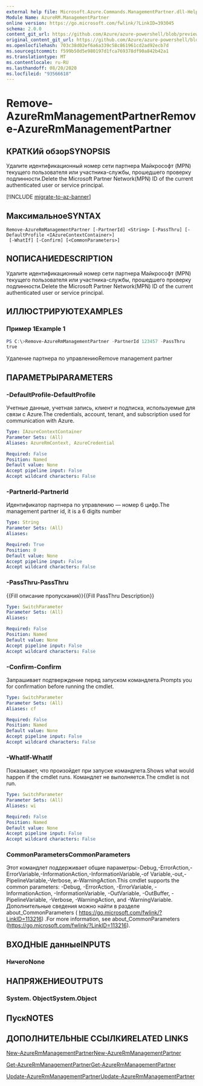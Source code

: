 ```yaml
---
external help file: Microsoft.Azure.Commands.ManagementPartner.dll-Help.xml
Module Name: AzureRM.ManagementPartner
online version: https://go.microsoft.com/fwlink/?LinkID=393045
schema: 2.0.0
content_git_url: https://github.com/Azure/azure-powershell/blob/preview/src/ResourceManager/ManagementPartner/Commands.Partner/help/Remove-AzureRmManagementPartner.md
original_content_git_url: https://github.com/Azure/azure-powershell/blob/preview/src/ResourceManager/ManagementPartner/Commands.Partner/help/Remove-AzureRmManagementPartner.md
ms.openlocfilehash: 703c38d02ef6a6a339c58c861961cd2ad92ecb7d
ms.sourcegitcommit: f599b50d5e980197d1fca769378df90a842b42a1
ms.translationtype: MT
ms.contentlocale: ru-RU
ms.lasthandoff: 08/20/2020
ms.locfileid: "93566618"
---
```

# <span data-ttu-id="734f7-101">Remove-AzureRmManagementPartner</span><span class="sxs-lookup"><span data-stu-id="734f7-101">Remove-AzureRmManagementPartner</span></span>

## <span data-ttu-id="734f7-102">КРАТКИй обзор</span><span class="sxs-lookup"><span data-stu-id="734f7-102">SYNOPSIS</span></span>
<span data-ttu-id="734f7-103">Удалите идентификационный номер сети партнера Майкрософт (MPN) текущего пользователя или участника-службы, прошедшего проверку подлинности.</span><span class="sxs-lookup"><span data-stu-id="734f7-103">Delete the Microsoft Partner Network(MPN) ID of the current authenticated user or service principal.</span></span>

[!INCLUDE [migrate-to-az-banner](../../includes/migrate-to-az-banner.md)]

## <span data-ttu-id="734f7-104">Максимальное</span><span class="sxs-lookup"><span data-stu-id="734f7-104">SYNTAX</span></span>

```
Remove-AzureRmManagementPartner [-PartnerId] <String> [-PassThru] [-DefaultProfile <IAzureContextContainer>]
 [-WhatIf] [-Confirm] [<CommonParameters>]
```

## <span data-ttu-id="734f7-105">NОПИСАНИЕ</span><span class="sxs-lookup"><span data-stu-id="734f7-105">DESCRIPTION</span></span>
<span data-ttu-id="734f7-106">Удалите идентификационный номер сети партнера Майкрософт (MPN) текущего пользователя или участника-службы, прошедшего проверку подлинности.</span><span class="sxs-lookup"><span data-stu-id="734f7-106">Delete the Microsoft Partner Network(MPN) ID of the current authenticated user or service principal.</span></span>

## <span data-ttu-id="734f7-107">ИЛЛЮСТРИРУЮТ</span><span class="sxs-lookup"><span data-stu-id="734f7-107">EXAMPLES</span></span>

### <span data-ttu-id="734f7-108">Пример 1</span><span class="sxs-lookup"><span data-stu-id="734f7-108">Example 1</span></span>
```powershell
PS C:\>Remove-AzureRmManagementPartner -PartnerId 123457 -PassThru
true
```

<span data-ttu-id="734f7-109">Удаление партнера по управлению</span><span class="sxs-lookup"><span data-stu-id="734f7-109">Remove management partner</span></span> 

## <span data-ttu-id="734f7-110">ПАРАМЕТРЫ</span><span class="sxs-lookup"><span data-stu-id="734f7-110">PARAMETERS</span></span>

### <span data-ttu-id="734f7-111">-DefaultProfile</span><span class="sxs-lookup"><span data-stu-id="734f7-111">-DefaultProfile</span></span>
<span data-ttu-id="734f7-112">Учетные данные, учетная запись, клиент и подписка, используемые для связи с Azure.</span><span class="sxs-lookup"><span data-stu-id="734f7-112">The credentials, account, tenant, and subscription used for communication with Azure.</span></span>

```yaml
Type: IAzureContextContainer
Parameter Sets: (All)
Aliases: AzureRmContext, AzureCredential

Required: False
Position: Named
Default value: None
Accept pipeline input: False
Accept wildcard characters: False
```

### <span data-ttu-id="734f7-113">-PartnerId</span><span class="sxs-lookup"><span data-stu-id="734f7-113">-PartnerId</span></span>
<span data-ttu-id="734f7-114">Идентификатор партнера по управлению — номер 6 цифр.</span><span class="sxs-lookup"><span data-stu-id="734f7-114">The management partner id, it is a 6 digits number</span></span>

```yaml
Type: String
Parameter Sets: (All)
Aliases:

Required: True
Position: 0
Default value: None
Accept pipeline input: False
Accept wildcard characters: False
```

### <span data-ttu-id="734f7-115">-PassThru</span><span class="sxs-lookup"><span data-stu-id="734f7-115">-PassThru</span></span>
<span data-ttu-id="734f7-116">{{Fill описание пропускания}}</span><span class="sxs-lookup"><span data-stu-id="734f7-116">{{Fill PassThru Description}}</span></span>

```yaml
Type: SwitchParameter
Parameter Sets: (All)
Aliases:

Required: False
Position: Named
Default value: None
Accept pipeline input: False
Accept wildcard characters: False
```

### <span data-ttu-id="734f7-117">-Confirm</span><span class="sxs-lookup"><span data-stu-id="734f7-117">-Confirm</span></span>
<span data-ttu-id="734f7-118">Запрашивает подтверждение перед запуском командлета.</span><span class="sxs-lookup"><span data-stu-id="734f7-118">Prompts you for confirmation before running the cmdlet.</span></span>

```yaml
Type: SwitchParameter
Parameter Sets: (All)
Aliases: cf

Required: False
Position: Named
Default value: None
Accept pipeline input: False
Accept wildcard characters: False
```

### <span data-ttu-id="734f7-119">-WhatIf</span><span class="sxs-lookup"><span data-stu-id="734f7-119">-WhatIf</span></span>
<span data-ttu-id="734f7-120">Показывает, что произойдет при запуске командлета.</span><span class="sxs-lookup"><span data-stu-id="734f7-120">Shows what would happen if the cmdlet runs.</span></span>
<span data-ttu-id="734f7-121">Командлет не выполняется.</span><span class="sxs-lookup"><span data-stu-id="734f7-121">The cmdlet is not run.</span></span>

```yaml
Type: SwitchParameter
Parameter Sets: (All)
Aliases: wi

Required: False
Position: Named
Default value: None
Accept pipeline input: False
Accept wildcard characters: False
```

### <span data-ttu-id="734f7-122">CommonParameters</span><span class="sxs-lookup"><span data-stu-id="734f7-122">CommonParameters</span></span>
<span data-ttu-id="734f7-123">Этот командлет поддерживает общие параметры:-Debug,-ErrorAction,-ErrorVariable,-InformationAction,-InformationVariable,-of Variable,-out,-PipelineVariable,-Verbose, и-WarningAction.</span><span class="sxs-lookup"><span data-stu-id="734f7-123">This cmdlet supports the common parameters: -Debug, -ErrorAction, -ErrorVariable, -InformationAction, -InformationVariable, -OutVariable, -OutBuffer, -PipelineVariable, -Verbose, -WarningAction, and -WarningVariable.</span></span> <span data-ttu-id="734f7-124">Дополнительные сведения можно найти в разделе about_CommonParameters ( https://go.microsoft.com/fwlink/?LinkID=113216) .</span><span class="sxs-lookup"><span data-stu-id="734f7-124">For more information, see about_CommonParameters (https://go.microsoft.com/fwlink/?LinkID=113216).</span></span>

## <span data-ttu-id="734f7-125">ВХОДНЫЕ данные</span><span class="sxs-lookup"><span data-stu-id="734f7-125">INPUTS</span></span>

### <span data-ttu-id="734f7-126">Ничего</span><span class="sxs-lookup"><span data-stu-id="734f7-126">None</span></span>

## <span data-ttu-id="734f7-127">НАПРЯЖЕНИЕ</span><span class="sxs-lookup"><span data-stu-id="734f7-127">OUTPUTS</span></span>

### <span data-ttu-id="734f7-128">System. Object</span><span class="sxs-lookup"><span data-stu-id="734f7-128">System.Object</span></span>

## <span data-ttu-id="734f7-129">Пуск</span><span class="sxs-lookup"><span data-stu-id="734f7-129">NOTES</span></span>

## <span data-ttu-id="734f7-130">ДОПОЛНИТЕЛЬНЫЕ ССЫЛКИ</span><span class="sxs-lookup"><span data-stu-id="734f7-130">RELATED LINKS</span></span>

[<span data-ttu-id="734f7-131">New-AzureRmManagementPartner</span><span class="sxs-lookup"><span data-stu-id="734f7-131">New-AzureRmManagementPartner</span></span>](./New-AzureRmManagementPartner.md)

[<span data-ttu-id="734f7-132">Get-AzureRmManagementPartner</span><span class="sxs-lookup"><span data-stu-id="734f7-132">Get-AzureRmManagementPartner</span></span>](./Get-AzureRmManagementPartner.md)

[<span data-ttu-id="734f7-133">Update-AzureRmManagementPartner</span><span class="sxs-lookup"><span data-stu-id="734f7-133">Update-AzureRmManagementPartner</span></span>](./Update-AzureRmManagementPartner.md)
